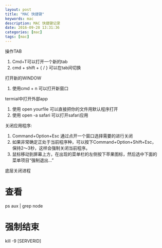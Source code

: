 ```yaml
---
layout: post
title: "MAC 快捷键"
keywords: mac
description: MAC 快捷键记录
date: 2016-09-28 13:31:36
categories: [mac]
tags: [mac]
---   
```



操作TAB

1. Cmd+T可以打开一个新的tab
2. cmd + shift + { / } 可以在tab间切换


打开新的WINDOW

1. 使用cmd + n 可以打开新窗口

termial中打开外部app

1. 使用 open yourfile 可以直接把你的文件用默认程序打开
2. 使用 open -a safari 可以打开safari应用 

关闭应用程序:

1. Command+Option+Esc 通过点开一个窗口选择需要的进行关闭
2. 如果非常确定正处于当前程序种，可以按下Command+Option+Shift+Esc，保持2～3秒，这样会强制关闭当前程序。
3. 鼠标移动到屏幕上方，在出现的菜单栏的左侧按下苹果图标，然后选中下面的菜单项目“强制退出...”


底层关闭进程
# 查看 
ps aux | grep node

# 强制结束
kill -9 [SERVERID]

 